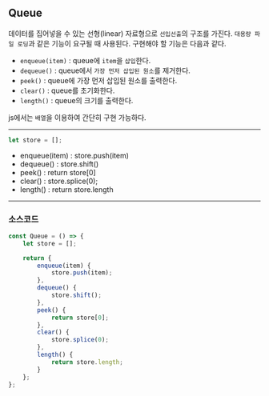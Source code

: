 ## Queue

데이터를 집어넣을 수 있는 선형(linear) 자료형으로 `선입선출`의 구조를 가진다. `대용량 파일 로딩`과 같은 기능이 요구될 때 사용된다.
구현해야 할 기능은 다음과 같다.

- `enqueue(item)` : queue에 `item`을 `삽입`한다.
- `dequeue()` : queue에서 `가장 먼저 삽입된 원소`를 제거한다.
- `peek()` : queue에 가장 먼저 삽입된 원소를 출력한다.
- `clear()` : queue를 초기화한다.
- `length()` : queue의 크기를 출력한다.


js에서는 `배열`을 이용하여 간단히 구현 가능하다.

---

```javascript
let store = [];
```

- enqueue(item) : store.push(item)
- dequeue() : store.shift()
- peek() : return store[0]
- clear() : store.splice(0);
- length() : return store.length

---

### 소스코드

```javascript
const Queue = () => {
    let store = [];

    return {
        enqueue(item) {
            store.push(item);
        },
        dequeue() {
            store.shift();
        },
        peek() {
            return store[0];
        },
        clear() {
            store.splice(0);
        },
        length() {
            return store.length;
        }
    };
};
```